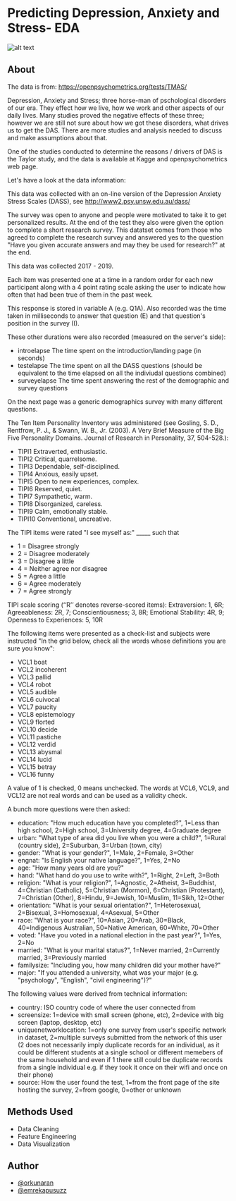 
# Predicting Depression, Anxiety and Stress- EDA

![alt text](https://www-assets.perkbox.com/media/7058/i960/22a5cdad3b473bc9ff2a.jpg)




## About

The data is from: https://openpsychometrics.org/tests/TMAS/

Depression, Anxiety and Stress; three horse-man of pschological disorders of our era. They effect how we live, how we work and other aspects of our daily lives. Many studies proved the negative effects of these three; however we are still not sure about how we got these disorders, what drives us to get the DAS. There are more studies and analysis needed to discuss and make assumptions about that.

One of the studies conducted to determine the reasons / drivers of DAS is the Taylor study, and the data is available at Kagge and openpsychometrics web page.

Let's have a look at the data information:

This data was collected with an on-line version of the Depression Anxiety Stress
Scales (DASS), see http://www2.psy.unsw.edu.au/dass/

The survey was open to anyone and people were motivated to take it to get 
personalized results. At the end of the test they also were given the option to 
complete a short research survey. 
This datatset comes from those who agreed to complete the research survey and answered 
yes to the question "Have you given accurate answers and may they be used for research?" 
at the end.

This data was collected 2017 - 2019.

Each item was presented one at a time in a random order for each new participant 
along with a 4 point rating scale asking the user to indicate how often that had 
been true of them in the past week.

This response is stored in variable A (e.g. Q1A). 
Also recorded was the time taken in milliseconds to answer that question (E)
and that question's position in the survey (I).

These other durations were also recorded (measured on the server's side):

* introelapse        The time spent on the introduction/landing page (in seconds)
* testelapse        The time spent on all the DASS questions (should be equivalent to the time elapsed on all the indiviudal questions combined)
* surveyelapse    The time spent answering the rest of the demographic and survey questions

On the next page was a generic demographics survey with many different questions.

The Ten Item Personality Inventory was administered 
(see Gosling, S. D., Rentfrow, P. J., & Swann, W. B., Jr. (2003). 
A Very Brief Measure of the Big Five Personality Domains. Journal of Research in Personality, 37, 504-528.):

* TIPI1    Extraverted, enthusiastic.
* TIPI2    Critical, quarrelsome.
* TIPI3    Dependable, self-disciplined.
* TIPI4    Anxious, easily upset.
* TIPI5    Open to new experiences, complex.
* TIPI6    Reserved, quiet.
* TIPI7    Sympathetic, warm.
* TIPI8    Disorganized, careless.
* TIPI9    Calm, emotionally stable.
* TIPI10    Conventional, uncreative.

The TIPI items were rated "I see myself as:" _____ such that

* 1 = Disagree strongly
* 2 = Disagree moderately
* 3 = Disagree a little
* 4 = Neither agree nor disagree
* 5 = Agree a little
* 6 = Agree moderately
* 7 = Agree strongly

TIPI scale scoring (‘‘R’’ denotes reverse-scored items): Extraversion: 1, 6R; Agreeableness: 2R, 7;
Conscientiousness; 3, 8R; Emotional Stability: 4R, 9; Openness to Experiences: 5, 10R

The following items were presented as a check-list and subjects were instructed "In the grid below, check all the words whose definitions you are sure you know":

* VCL1    boat
* VCL2    incoherent
* VCL3    pallid
* VCL4    robot
* VCL5    audible
* VCL6    cuivocal
* VCL7    paucity
* VCL8    epistemology
* VCL9    florted
* VCL10    decide
* VCL11    pastiche
* VCL12    verdid
* VCL13    abysmal
* VCL14    lucid
* VCL15    betray
* VCL16    funny

A value of 1 is checked, 0 means unchecked. The words at VCL6, VCL9, and VCL12
are not real words and can be used as a validity check.

A bunch more questions were then asked:


* education:    "How much education have you completed?", 1=Less than high school, 2=High school, 3=University degree, 4=Graduate degree
* urban:        "What type of area did you live when you were a child?", 1=Rural  (country side), 2=Suburban, 3=Urban (town, city)
* gender:      "What is your gender?", 1=Male, 2=Female, 3=Other
* engnat:       "Is English your native language?", 1=Yes, 2=No
* age:          "How many years old are you?"
* hand:         "What hand do you use to write with?", 1=Right, 2=Left, 3=Both
* religion:     "What is your religion?", 1=Agnostic, 2=Atheist, 3=Buddhist, 4=Christian (Catholic), 5=Christian (Mormon), 6=Christian (Protestant),  7=Christian (Other), 8=Hindu, 9=Jewish, 10=Muslim, 11=Sikh, 12=Other
* orientation:  "What is your sexual orientation?", 1=Heterosexual, 2=Bisexual, 3=Homosexual, 4=Asexual, 5=Other
* race:        "What is your race?", 10=Asian, 20=Arab, 30=Black, 40=Indigenous Australian, 50=Native American, 60=White, 70=Other
* voted:       "Have you voted in a national election in the past year?", 1=Yes, 2=No
* married:     "What is your marital status?", 1=Never married, 2=Currently married, 3=Previously married
* familysize:  "Including you, how many children did  your mother have?"        
* major:       "If you attended a university, what was your major (e.g. "psychology",  "English", "civil engineering")?"

The following values were derived from technical information:

* country:      ISO country code of where the user connected from
* screensize: 1=device with small screen (phone, etc), 2=device with big screen (laptop, desktop, etc)
* uniquenetworklocation: 1=only one survey from user's specific network in dataset, 2=multiple surveys submitted from the network of this user (2 does not necessarily imply duplicate records for an individual, as it could be different students at a single school or different memebers of the same household and even if 1 there still could be duplicate records from a single individual e.g. if they took it once  on their wifi and once on their phone)
* source: How the user found the test, 1=from the front page of the site hosting
the survey, 2=from google, 0=other or unknown


## Methods Used

* Data Cleaning
* Feature Engineering
* Data Visualization



  
## Author

- [@orkunaran](https://github.com/orkunaran)
- [@emrekapusuzz](https://github.com/emrekapusuzz)

  